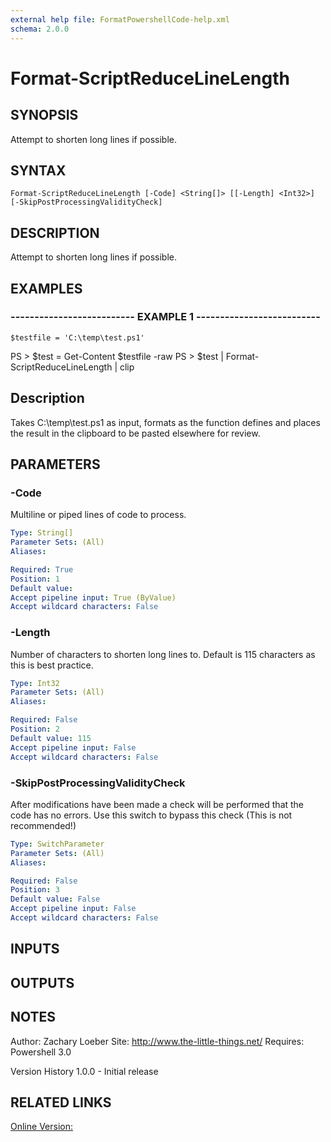 ```yaml
---
external help file: FormatPowershellCode-help.xml
schema: 2.0.0
---
```


# Format-ScriptReduceLineLength
## SYNOPSIS
Attempt to shorten long lines if possible.

## SYNTAX

```
Format-ScriptReduceLineLength [-Code] <String[]> [[-Length] <Int32>] [-SkipPostProcessingValidityCheck]
```

## DESCRIPTION
Attempt to shorten long lines if possible.

## EXAMPLES

### -------------------------- EXAMPLE 1 --------------------------
```
$testfile = 'C:\temp\test.ps1'
```

PS \> $test = Get-Content $testfile -raw
PS \> $test | Format-ScriptReduceLineLength | clip

Description
-----------
Takes C:\temp\test.ps1 as input, formats as the function defines and places the result in the clipboard 
to be pasted elsewhere for review.

## PARAMETERS

### -Code
Multiline or piped lines of code to process.

```yaml
Type: String[]
Parameter Sets: (All)
Aliases: 

Required: True
Position: 1
Default value: 
Accept pipeline input: True (ByValue)
Accept wildcard characters: False
```

### -Length
Number of characters to shorten long lines to.
Default is 115 characters as this is best practice.

```yaml
Type: Int32
Parameter Sets: (All)
Aliases: 

Required: False
Position: 2
Default value: 115
Accept pipeline input: False
Accept wildcard characters: False
```

### -SkipPostProcessingValidityCheck
After modifications have been made a check will be performed that the code has no errors.
Use this switch to bypass this check 
\(This is not recommended!\)

```yaml
Type: SwitchParameter
Parameter Sets: (All)
Aliases: 

Required: False
Position: 3
Default value: False
Accept pipeline input: False
Accept wildcard characters: False
```

## INPUTS

## OUTPUTS

## NOTES
Author: Zachary Loeber
Site: http://www.the-little-things.net/
Requires: Powershell 3.0

Version History
1.0.0 - Initial release

## RELATED LINKS

[Online Version:]()



